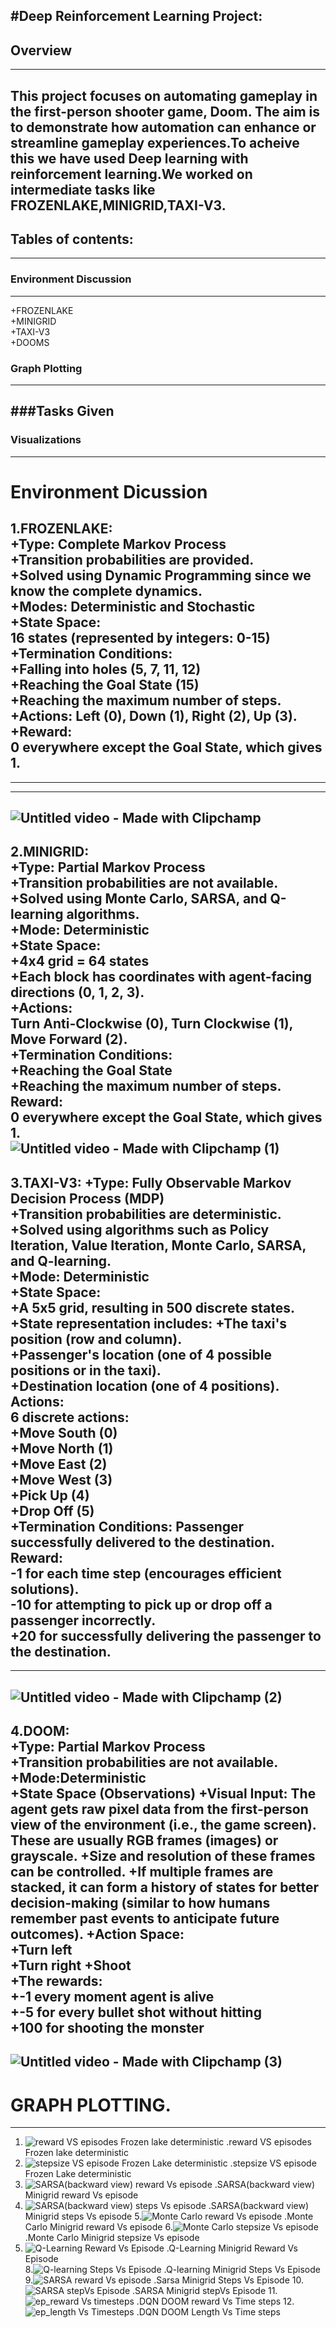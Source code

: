 
#Deep Reinforcement Learning  Project:
---
## Overview  
---
This project focuses on automating gameplay in the first-person shooter game, **Doom**. The aim is to demonstrate how automation can enhance or streamline gameplay experiences.To acheive this we have used Deep learning with reinforcement learning.We worked on intermediate tasks like FROZENLAKE,MINIGRID,TAXI-V3.
---
## Tables of contents:
---
### Environment Discussion
---
+FROZENLAKE  
+MINIGRID  
+TAXI-V3  
+DOOMS  
### Graph Plotting
---
###Tasks Given
---
### Visualizations
---
  
  
# Environment Dicussion  
1.FROZENLAKE:  
+Type: Complete Markov Process  
   +Transition probabilities are provided.  
   +Solved using Dynamic Programming since we know the complete dynamics.  
+Modes: Deterministic and Stochastic  
+State Space:  
  16 states (represented by integers: 0-15)  
+Termination Conditions:  
  +Falling into holes (5, 7, 11, 12)  
  +Reaching the Goal State (15)  
  +Reaching the maximum number of steps.  
+Actions: Left (0), Down (1), Right (2), Up (3).  
+Reward:  
  0 everywhere except the Goal State, which gives 1.  
---
---
---

 ![Untitled video - Made with Clipchamp](https://github.com/user-attachments/assets/2e3765dc-c939-4b13-9fef-644e6caa00ba)
---

  
2.MINIGRID:    
 +Type: Partial Markov Process  
   +Transition probabilities are not available.  
   +Solved using Monte Carlo, SARSA, and Q-learning algorithms.  
+Mode: Deterministic  
+State Space:  
 +4x4 grid = 64 states  
 +Each block has coordinates with agent-facing directions (0, 1, 2, 3).  
+Actions:  
 Turn Anti-Clockwise (0), Turn Clockwise (1), Move Forward (2).  
+Termination Conditions:  
 +Reaching the Goal State  
 +Reaching the maximum number of steps.  
Reward:  
 0 everywhere except the Goal State, which gives 1.  
![Untitled video - Made with Clipchamp (1)](https://github.com/user-attachments/assets/1e1d7367-e516-4038-ad34-b9e2b55d89ec)  
----

3.TAXI-V3:
+Type: Fully Observable Markov Decision Process (MDP)  
  +Transition probabilities are deterministic.  
  +Solved using algorithms such as Policy Iteration, Value Iteration, Monte Carlo, SARSA, and Q-learning.  
+Mode: Deterministic  
+State Space:  
 +A 5x5 grid, resulting in 500 discrete states.  
 +State representation includes:
 +The taxi's position (row and column).  
 +Passenger's location (one of 4 possible positions or in the taxi).  
 +Destination location (one of 4 positions).  
Actions:  
6 discrete actions:  
 +Move South (0)   
 +Move North (1)   
 +Move East (2)    
 +Move West (3)   
 +Pick Up (4)   
 +Drop Off (5)    
+Termination Conditions:
  Passenger successfully delivered to the destination.  
Reward:  
  -1 for each time step (encourages efficient solutions).  
 -10 for attempting to pick up or drop off a passenger incorrectly.  
 +20 for successfully delivering the passenger to the destination.  
---
---  
 ![Untitled video - Made with Clipchamp (2)](https://github.com/user-attachments/assets/c8835d68-8dea-437a-b91f-2ce1f9a9a62b)
---
4.DOOM:  
+Type: Partial Markov Process  
   +Transition probabilities are not available.  
+Mode:Deterministic  
+State Space (Observations)
  +Visual Input: The agent gets raw pixel data from the first-person view of the environment (i.e., the game screen). These are usually RGB frames (images) or grayscale.
  +Size and resolution of these frames can be controlled.
  +If multiple frames are stacked, it can form a history of states for better decision-making (similar to how humans remember past events to anticipate future outcomes).
+Action Space:  
 +Turn left  
 +Turn right 
 +Shoot  
+The rewards:  
 +-1 every moment agent is alive   
 +-5 for every bullet shot without hitting    
 +100 for shooting the monster  
 ---
![Untitled video - Made with Clipchamp (3)](https://github.com/user-attachments/assets/f95861a9-9479-4d2b-8694-05fce3d5e65c)
----

# GRAPH PLOTTING.
---
1. ![reward VS episodes Frozen lake deterministic](https://github.com/user-attachments/assets/2bee1deb-0971-4d3a-b8ae-d20a1c9f4c34)
   .reward VS episodes Frozen lake deterministic
2. ![stepsize VS episode Frozen Lake deterministic](https://github.com/user-attachments/assets/dd6b24e7-5b88-4eff-bcb4-33e481f9dcf8)
   .stepsize VS episode Frozen Lake deterministic
3. ![SARSA(backward view) reward Vs episode](https://github.com/user-attachments/assets/11a7b77b-af5f-42b8-aaea-49a0ea532dcb)
   .SARSA(backward view) Minigrid reward Vs episode
4. ![SARSA(backward view) steps Vs episode](https://github.com/user-attachments/assets/ccfe814a-04d7-4696-81a1-c297748b4d00)
   .SARSA(backward view) Minigrid steps Vs episode
5.![Monte Carlo reward Vs episode](https://github.com/user-attachments/assets/b3c79969-d5e5-4bce-b9d6-8aa5518c7524)
   .Monte Carlo Minigrid reward Vs episode
6.![Monte Carlo stepsize Vs episode](https://github.com/user-attachments/assets/f3c186d6-7e6c-4e03-a8e4-7c0ef4469658)
   .Monte Carlo  Minigrid stepsize Vs episode
7. ![Q-Learning Reward Vs Episode](https://github.com/user-attachments/assets/e5204fef-4b14-46c0-8c09-5cf4f21b3b85)
   .Q-Learning Minigrid Reward Vs Episode  
8.![Q-learning Steps Vs Episode](https://github.com/user-attachments/assets/edd5739b-c6c2-4ffc-b58d-ad57f7e3f9ad)
  .Q-learning Minigrid Steps Vs Episode
9.![SARSA reward Vs episode](https://github.com/user-attachments/assets/146c581d-d19c-41b0-be63-e3c6dd6eeab5)
 .Sarsa Minigrid Steps Vs Episode
10.![SARSA stepVs Episode](https://github.com/user-attachments/assets/473cf61c-4704-42a8-97ae-4197743de3a5)
  .SARSA Minigrid stepVs Episode
11.![ep_reward Vs timesteps](https://github.com/user-attachments/assets/54a3cc78-29d1-471d-9f0b-a03b7e4c343c)
  .DQN DOOM reward Vs Time steps
12.![ep_length Vs Timesteps](https://github.com/user-attachments/assets/43a1e41b-5ccc-4508-a1b2-7218476f97a8)
  .DQN DOOM Length Vs Time steps


   
   



















